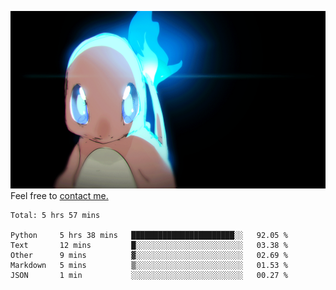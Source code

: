[gif]: https://raw.githubusercontent.com/uysalserkan/uysalserkan/master/charmander-2.gif

![gif]
Feel free to [contact me.](mailto:uysalserkan08@gmail.com)
<!--
<div align="center">
<p>Profile Visitor Counter</p>
<img src="https://profile-counter.glitch.me/uysalserkan/count.svg" alt="hit counter" align="center">
</div>
-->
<!--START_SECTION:waka-->
```text
Total: 5 hrs 57 mins

Python     5 hrs 38 mins   ███████████████████████░░   92.05 % 
Text       12 mins         █░░░░░░░░░░░░░░░░░░░░░░░░   03.38 % 
Other      9 mins          ▓░░░░░░░░░░░░░░░░░░░░░░░░   02.69 % 
Markdown   5 mins          ▒░░░░░░░░░░░░░░░░░░░░░░░░   01.53 % 
JSON       1 min           ░░░░░░░░░░░░░░░░░░░░░░░░░   00.27 % 
```
<!--END_SECTION:waka-->

